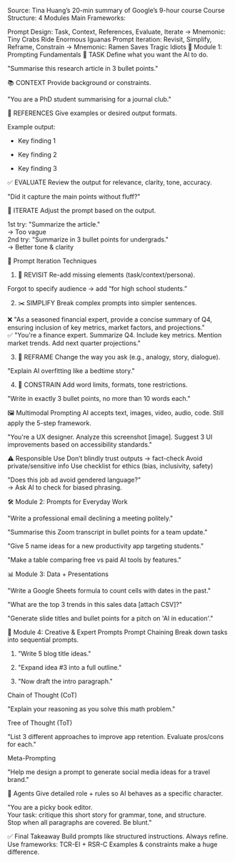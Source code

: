 Source:
Tina Huang’s 20-min summary of Google’s 9-hour course
Course Structure: 4 Modules
Main Frameworks:

Prompt Design: Task, Context, References, Evaluate, Iterate
→ Mnemonic: Tiny Crabs Ride Enormous Iguanas
Prompt Iteration: Revisit, Simplify, Reframe, Constrain
→ Mnemonic: Ramen Saves Tragic Idiots
🧠 Module 1: Prompting Fundamentals
🎯 TASK
Define what you want the AI to do.


"Summarise this research article in 3 bullet points."

📚 CONTEXT
Provide background or constraints.


"You are a PhD student summarising for a journal club."

🔁 REFERENCES
Give examples or desired output formats.


Example output:

- Key finding 1
    
- Key finding 2
    
- Key finding 3
    

✅ EVALUATE
Review the output for relevance, clarity, tone, accuracy.


"Did it capture the main points without fluff?"

🔧 ITERATE
Adjust the prompt based on the output.


1st try: "Summarize the article."  
→ Too vague  
2nd try: "Summarize in 3 bullet points for undergrads."  
→ Better tone & clarity

🔁 Prompt Iteration Techniques
1. 🔁 REVISIT
Re-add missing elements (task/context/persona).


Forgot to specify audience → add “for high school students.”

2. ✂️ SIMPLIFY
Break complex prompts into simpler sentences.


❌ "As a seasoned financial expert, provide a concise summary of Q4, ensuring inclusion of key metrics, market factors, and projections."  
✅ "You're a finance expert. Summarize Q4. Include key metrics. Mention market trends. Add next quarter projections."

3. 🔄 REFRAME
Change the way you ask (e.g., analogy, story, dialogue).


"Explain AI overfitting like a bedtime story."

4. 🧱 CONSTRAIN
Add word limits, formats, tone restrictions.


"Write in exactly 3 bullet points, no more than 10 words each."

🖼️ Multimodal Prompting
AI accepts text, images, video, audio, code.
Still apply the 5-step framework.


"You're a UX designer. Analyze this screenshot [image]. Suggest 3 UI improvements based on accessibility standards."

⚠️ Responsible Use
Don’t blindly trust outputs → fact-check
Avoid private/sensitive info
Use checklist for ethics (bias, inclusivity, safety)

"Does this job ad avoid gendered language?"  
→ Ask AI to check for biased phrasing.

🛠️ Module 2: Prompts for Everyday Work

"Write a professional email declining a meeting politely."

"Summarise this Zoom transcript in bullet points for a team update."

"Give 5 name ideas for a new productivity app targeting students."

"Make a table comparing free vs paid AI tools by features."

📊 Module 3: Data + Presentations

"Write a Google Sheets formula to count cells with dates in the past."

"What are the top 3 trends in this sales data [attach CSV]?"

"Generate slide titles and bullet points for a pitch on 'AI in education'."

🧠 Module 4: Creative & Expert Prompts
Prompt Chaining
Break down tasks into sequential prompts.


1. "Write 5 blog title ideas."
    
2. "Expand idea #3 into a full outline."
    
3. "Now draft the intro paragraph."
    

Chain of Thought (CoT)

"Explain your reasoning as you solve this math problem."

Tree of Thought (ToT)

"List 3 different approaches to improve app retention. Evaluate pros/cons for each."

Meta-Prompting

"Help me design a prompt to generate social media ideas for a travel brand."

👥 Agents
Give detailed role + rules so AI behaves as a specific character.


"You are a picky book editor.  
Your task: critique this short story for grammar, tone, and structure.  
Stop when all paragraphs are covered. Be blunt."

✅ Final Takeaway
Build prompts like structured instructions. Always refine.
Use frameworks: TCR-EI + RSR-C
Examples & constraints make a huge difference.
